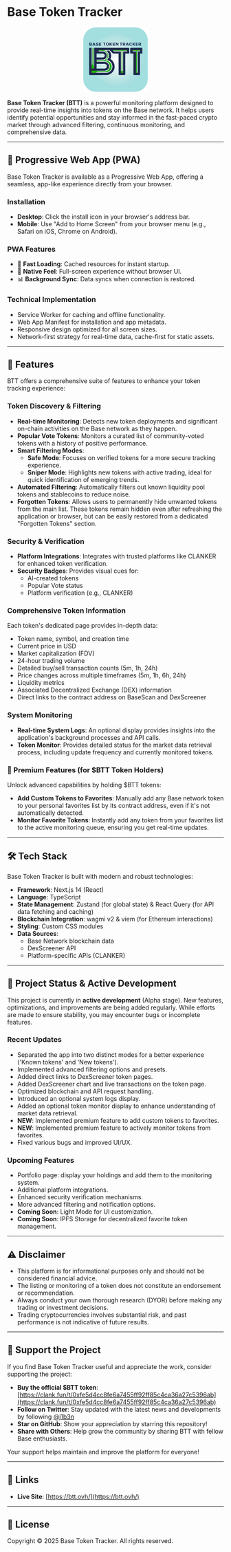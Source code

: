 # Base Token Tracker

<p align="center">
  <img src="https://raw.githubusercontent.com/j1b3n/btt/main/public/logo.png" alt="Base Token Tracker Logo" width="150"/>
</p>

**Base Token Tracker (BTT)** is a powerful monitoring platform designed to provide real-time insights into tokens on the Base network. It helps users identify potential opportunities and stay informed in the fast-paced crypto market through advanced filtering, continuous monitoring, and comprehensive data.

---

## 📱 Progressive Web App (PWA)

Base Token Tracker is available as a Progressive Web App, offering a seamless, app-like experience directly from your browser.

### Installation
- **Desktop**: Click the install icon in your browser's address bar.
- **Mobile**: Use "Add to Home Screen" from your browser menu (e.g., Safari on iOS, Chrome on Android).

### PWA Features
- 🚀 **Fast Loading**: Cached resources for instant startup.
- 📱 **Native Feel**: Full-screen experience without browser UI.
- 📊 **Background Sync**: Data syncs when connection is restored.

### Technical Implementation
- Service Worker for caching and offline functionality.
- Web App Manifest for installation and app metadata.
- Responsive design optimized for all screen sizes.
- Network-first strategy for real-time data, cache-first for static assets.

---

## 🌟 Features

BTT offers a comprehensive suite of features to enhance your token tracking experience:

### Token Discovery & Filtering
*   **Real-time Monitoring**: Detects new token deployments and significant on-chain activities on the Base network as they happen.
*   **Popular Vote Tokens**: Monitors a curated list of community-voted tokens with a history of positive performance.
*   **Smart Filtering Modes**:
    *   **Safe Mode**: Focuses on verified tokens for a more secure tracking experience.
    *   **Sniper Mode**: Highlights new tokens with active trading, ideal for quick identification of emerging trends.
*   **Automated Filtering**: Automatically filters out known liquidity pool tokens and stablecoins to reduce noise.
*   **Forgotten Tokens**: Allows users to permanently hide unwanted tokens from the main list. These tokens remain hidden even after refreshing the application or browser, but can be easily restored from a dedicated "Forgotten Tokens" section.

### Security & Verification
*   **Platform Integrations**: Integrates with trusted platforms like CLANKER for enhanced token verification.
*   **Security Badges**: Provides visual cues for:
    *   AI-created tokens
    *   Popular Vote status
    *   Platform verification (e.g., CLANKER)

### Comprehensive Token Information
Each token's dedicated page provides in-depth data:
*   Token name, symbol, and creation time
*   Current price in USD
*   Market capitalization (FDV)
*   24-hour trading volume
*   Detailed buy/sell transaction counts (5m, 1h, 24h)
*   Price changes across multiple timeframes (5m, 1h, 6h, 24h)
*   Liquidity metrics
*   Associated Decentralized Exchange (DEX) information
*   Direct links to the contract address on BaseScan and DexScreener

### System Monitoring
*   **Real-time System Logs**: An optional display provides insights into the application's background processes and API calls.
*   **Token Monitor**: Provides detailed status for the market data retrieval process, including update frequency and currently monitored tokens.

### 💎 Premium Features (for $BTT Token Holders)
Unlock advanced capabilities by holding $BTT tokens:
*   **Add Custom Tokens to Favorites**: Manually add any Base network token to your personal favorites list by its contract address, even if it's not automatically detected.
*   **Monitor Favorite Tokens**: Instantly add any token from your favorites list to the active monitoring queue, ensuring you get real-time updates.

---

## 🛠️ Tech Stack

Base Token Tracker is built with modern and robust technologies:

*   **Framework**: Next.js 14 (React)
*   **Language**: TypeScript
*   **State Management**: Zustand (for global state) & React Query (for API data fetching and caching)
*   **Blockchain Integration**: wagmi v2 & viem (for Ethereum interactions)
*   **Styling**: Custom CSS modules
*   **Data Sources**:
    *   Base Network blockchain data
    *   DexScreener API
    *   Platform-specific APIs (CLANKER)

---

## 🚧 Project Status & Active Development

This project is currently in **active development** (Alpha stage). New features, optimizations, and improvements are being added regularly. While efforts are made to ensure stability, you may encounter bugs or incomplete features.

### Recent Updates
*   Separated the app into two distinct modes for a better experience ('Known tokens' and 'New tokens').
*   Implemented advanced filtering options and presets.
*   Added direct links to DexScreener token pages.
*   Added DexScreener chart and live transactions on the token page.
*   Optimized blockchain and API request handling.
*   Introduced an optional system logs display.
*   Added an optional token monitor display to enhance understanding of market data retrieval.
*   **NEW**: Implemented premium feature to add custom tokens to favorites.
*   **NEW**: Implemented premium feature to actively monitor tokens from favorites.
*   Fixed various bugs and improved UI/UX.

### Upcoming Features
*   Portfolio page: display your holdings and add them to the monitoring system.
*   Additional platform integrations.
*   Enhanced security verification mechanisms.
*   More advanced filtering and notification options.
*   **Coming Soon**: Light Mode for UI customization.
*   **Coming Soon**: IPFS Storage for decentralized favorite token management.

---

## ⚠️ Disclaimer

*   This platform is for informational purposes only and should not be considered financial advice.
*   The listing or monitoring of a token does not constitute an endorsement or recommendation.
*   Always conduct your own thorough research (DYOR) before making any trading or investment decisions.
*   Trading cryptocurrencies involves substantial risk, and past performance is not indicative of future results.

---

## 💖 Support the Project

If you find Base Token Tracker useful and appreciate the work, consider supporting the project:

*   **Buy the official $BTT token**: [https://clank.fun/t/0xfe5d4cc8fe6a7455ff92ff85c4ca36a27c5396ab](https://clank.fun/t/0xfe5d4cc8fe6a7455ff92ff85c4ca36a27c5396ab)
*   **Follow on Twitter**: Stay updated with the latest news and developments by following [@j1b3n](https://x.com/j1b3n)
*   **Star on GitHub**: Show your appreciation by starring this repository!
*   **Share with Others**: Help grow the community by sharing BTT with fellow Base enthusiasts.

Your support helps maintain and improve the platform for everyone!

---

## 🔗 Links

*   **Live Site**: [https://btt.ovh/](https://btt.ovh/)

---

## 📄 License

Copyright © 2025 Base Token Tracker. All rights reserved.

